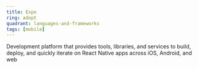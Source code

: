 ```yaml
---
title: Expo
ring: adopt
quadrant: languages-and-frameworks
tags: [mobile]
---
```


Development platform that provides tools, libraries, and services to build, deploy, and quickly iterate on React Native apps across iOS, Android, and web
